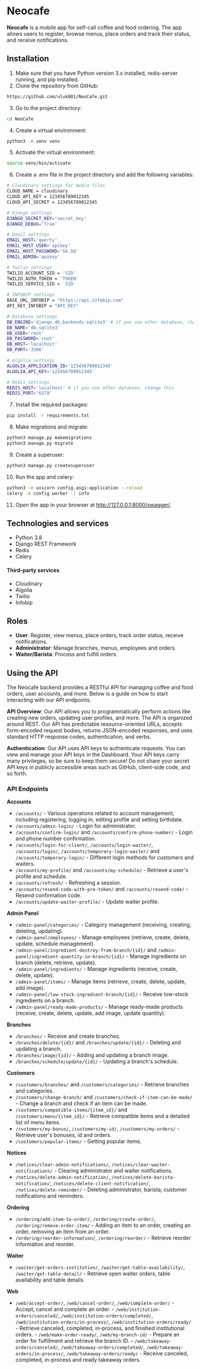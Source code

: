 # Neocafe

**Neocafe** is a mobile app for self-call coffee and food ordering. The app allows users to register, browse menus, place orders and track their status, and receive notifications.



## Installation

1. Make sure that you have Python version 3.x installed, redis-server running, and pip installed.
2. Clone the repository from GitHub:
```bash
https://github.com/uluk001/NeoCafe.git
```
3. Go to the project directory:
```bash
cd NeoCafe
```
4. Create a virtual environment:
```bash
python3 -m venv venv
```
5. Activate the virtual environment:
```bash
source venv/bin/activate
```
6. Create a .env file in the project directory and add the following variables:
```bash
# Cloudinary settings for media files
CLOUD_NAME = cloudinary
CLOUD_API_KEY = 123456789012345
CLOUD_API_SECRET = 123456789012345

# Django settings
DJANGO_SECRET_KEY='secret_key'
DJANGO_DEBUG='True'

# Email settings
EMAIL_HOST='qwerty'
EMAIL_HOST_USER='apikey'
EMAIL_HOST_PASSWORD='SG.5Q'
EMAIL_ADMIN='apikey'

# Twilio settings
TWILIO_ACCOUNT_SID = 'SID'
TWILIO_AUTH_TOKEN = 'TOKEN'
TWILIO_SERVICE_SID = 'SID'

# INFOBIP settings
BASE_URL_INFOBIP = "https://api.infobip.com"
API_KEY_INFOBIP = "API_KEY"

# Database settings
DB_ENGINE='django.db.backends.sqlite3' # if you use other database, change this
DB_NAME='db.sqlite3'
DB_USER='root'
DB_PASSWORD='root'
DB_HOST='localhost'
DB_PORT='3306'

# Algolia settings
ALGOLIA_APPLICATION_ID='123456789012345'
ALGOLIA_API_KEY='123456789012345'

# Redis settings
REDIS_HOST='localhost' # if you use other database, change this
REDIS_PORT='6379'
```
7. Install the required packages:
```bash
pip install -r requirements.txt
```
8. Make migrations and migrate:
```bash
python3 manage.py makemigrations
python3 manage.py migrate
```
9. Create a superuser:
```bash
python3 manage.py createsuperuser
```
10. Run the app and celery:
```bash
python3 -m uvicorn config.asgi:application --reload
celery -A config worker -l info
```
11. Open the app in your browser at http://127.0.0.1:8000/swagger/.



## Technologies and services
- Python 3.8
- Django REST Framework
- Redis
- Celery

#### Third-party services
- Cloudinary
- Algolia
- Twilio
- Infobip

## Roles

- **User**: Register, view menus, place orders, track order status, receive notifications.
- **Administrator**: Manage branches, menus, employees and orders.
- **Waiter/Barista**: Process and fulfill orders.

## Using the API

The Neocafe backend provides a RESTful API for managing coffee and food orders, user accounts, and more. Below is a guide on how to start interacting with our API endpoints.


**API Overview**:
Our API allows you to programmatically perform actions like creating new orders, updating user profiles, and more. The API is organized around REST. Our API has predictable resource-oriented URLs, accepts form-encoded request bodies, returns JSON-encoded responses, and uses standard HTTP response codes, authentication, and verbs.

**Authentication**:
Our API uses API keys to authenticate requests. You can view and manage your API keys in the Dashboard. Your API keys carry many privileges, so be sure to keep them secure! Do not share your secret API keys in publicly accessible areas such as GitHub, client-side code, and so forth.


### API Endpoints
**Accounts**
- `/accounts/` - Various operations related to account management, including registering, logging in, editing profile and setting birthdate.
- `/accounts/admin-login/` - Login for administrator.
- `/accounts/confirm-login/` and `/accounts/confirm-phone-number/` - Login and phone number confirmation.
- `/accounts/login-for-client/`, `/accounts/login-waiter/`, `/accounts/login/`, `/accounts/temporary-login-waiter/` and `/accounts/temporary-login/` - Different login methods for customers and waiters.
- `/accounts/my-profile/` and `/accounts/my-schedule/` - Retrieve a user's profile and schedule.
- `/accounts/refresh/` - Refreshing a session.
- `/accounts/resend-code-with-pre-token/` and `/accounts/resend-code/` - Resend confirmation code.
- `/accounts/update-waiter-profile/` - Update waiter profile.

**Admin Panel**
- `/admin-panel/categories/` - Category management (receiving, creating, deleting, updating).
- `/admin-panel/employees/` - Manage employees (retrieve, create, delete, update, schedule management).
- `/admin-panel/ingredient-destroy-from-branch/{id}/` and `/admin-panel/ingredient-quantity-in-branch/{id}/` - Manage ingredients on branch (delete, retrieve, update).
- `/admin-panel/ingredients/` - Manage ingredients (receive, create, delete, update).
- `/admin-panel/items/` - Manage items (retrieve, create, delete, update, add image).
- `/admin-panel/low-stock-ingredient-branch/{id}/` - Receive low-stock ingredients on a branch.
- `/admin-panel/ready-made-products/` - Manage ready-made products (receive, create, delete, update, add image, update quantity).

**Branches**
- `/branches/` - Receive and create branches.
- `/branches/delete/{id}/` and `/branches/update/{id}/` - Deleting and updating a branch.
- `/branches/image/{id}/` - Adding and updating a branch image.
- `/branches/schedule/update/{id}/` - Updating a branch's schedule.

**Customers**
- `/customers/branches/` and `/customers/categories/` - Retrieve branches and categories.
- `/customers/change-branch/` and `/customers/check-if-item-can-be-made/` - Change a branch and check if an item can be made.
- `/customers/compatible-items/{item_id}/` and `/customers/menu/{item_id}/` - Retrieve compatible items and a detailed list of menu items.
- `/customers/my-bonus/`, `/customers/my-id/`, `/customers/my-orders/` - Retrieve user's bonuses, id and orders.
- `/customers/popular-items/` - Getting popular items.

**Notices**
- `/notices/clear-admin-notifications/`, `/notices/clear-waiter-notifications/` - Clearing administrator and waiter notifications.
- `/notices/delete-admin-notification/`, `/notices/delete-barista-notification/`, `/notices/delete-client-notification/`, `/notices/delete-reminder/` - Deleting administrator, barista, customer notifications and reminders.

**Ordering**
- `/ordering/add-item-to-order/`, `/ordering/create-order/`, `/ordering/remove-order-item/` - Adding an item to an order, creating an order, removing an item from an order.
- `/ordering/reorder-information/`, `/ordering/reorder/` - Retrieve reorder information and reorder.

**Waiter**
- `/waiter/get-orders-institution/`, `/waiter/get-table-availability/`, `/waiter/get-table-detail/` - Retrieve open waiter orders, table availability and table details.

**Web** 
- `/web/accept-order/`, `/web/cancel-order/`, `/web/complete-order/` - Accept, cancel and complete an order. - `/web/institution-orders/canceled/`, `/web/institution-orders/completed/`, `/web/institution-orders/in-process/`, `/web/institution-orders/ready/` - Retrieve canceled, completed, in-process, and finished institutional orders. - `/web/make-order-ready/`, `/web/my-branch-id/` - Prepare an order for fulfillment and retrieve the branch ID. - `/web/takeaway-orders/canceled/`, `/web/takeaway-orders/completed/`, `/web/takeaway-orders/in-process/`, `/web/takeaway-orders/ready/` - Receive canceled, completed, in-process and ready takeaway orders.
